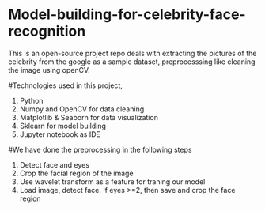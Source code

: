 # Model-building-for-celebrity-face-recognition
This is an open-source project repo deals with extracting the pictures of the celebrity from the google as a sample dataset, preprocesssing like cleaning the image using openCV.

#Technologies used in this project,

1. Python
2. Numpy and OpenCV for data cleaning
3. Matplotlib & Seaborn for data visualization
4. Sklearn for model building
5. Jupyter notebook as IDE

#We have done the preprocessing in the following steps
1. Detect face and eyes
2. Crop the facial region of the image
3. Use wavelet transform as a feature for traning our model
4. Load image, detect face. If eyes >=2, then save and crop the face region

